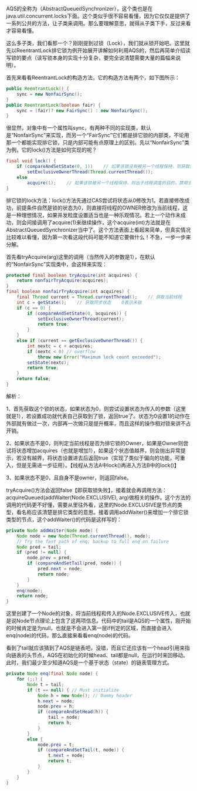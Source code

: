 ​		AQS的全称为（AbstractQueuedSynchronizer），这个类也是在java.util.concurrent.locks下面。这个类似乎很不容易看懂，因为它仅仅是提供了一系列公共的方法，让子类来调用。那么要理解意思，就得从子类下手，反过来看才容易看懂。

​		这么多子类，我们看那一个？刚刚提到过锁（Lock），我们就从锁开始吧。这里就先以ReentrantLock排它锁为例开始展开讲解如何利用AQS的，然后再简单介绍读写锁的要点（读写锁本身的实现十分复杂，要完全说清楚需要大量的篇幅来说明）。

​		首先来看看ReentrantLock的构造方法，它的构造方法有两个，如下图所示：

~~~java
public ReentrantLock() {
    sync = new NonfairSync();
}
public ReentrantLock(boolean fair) {
    sync = (fair)? new FairSync() : new NonfairSync();
}
~~~

​		很显然，对象中有一个属性叫sync，有两种不同的实现类，默认是“NonfairSync”来实现，而另一个“FairSync”它们都是排它锁的内部类，不论用那一个都能实现排它锁，只是内部可能有点原理上的区别。先以“NonfairSync”类为例，它的lock()方法是如何实现的呢？

~~~java
final void lock() {
    if (compareAndSetState(0, 1))    // 如果该锁没有被另一个线程保持，则获取该锁并立即返回，将锁的保持计数设置为 1。
        setExclusiveOwnerThread(Thread.currentThread());
    else
        acquire(1);    // 如果该锁被另一个线程保持，则出于线程调度的目的，禁用当前线程，并且在获得锁之前，该线程将一直处于休眠状态，此时锁保持计数被设置为 1。
}
~~~

​		排它锁的lock方法：lock()方法先通过CAS尝试将状态从0修改为1。若直接修改成功，前提条件自然是锁的状态为0，则直接将线程的OWNER修改为当前线程，这是一种理想情况，如果并发粒度设置适当也是一种乐观情况。若上一个动作未成功，则会间接调用了acquire(1)来继续操作，这个acquire(int)方法就是在AbstractQueuedSynchronizer当中了。这个方法表面上看起来简单，但真实情况比较难以看懂，因为第一次看这段代码可能不知道它要做什么！不急，一步一步来分解。

​		首先看tryAcquire(arg)这里的调用（当然传入的参数是1），在默认的“NonfairSync”实现类中，会这样来实现：

~~~java
protected final boolean tryAcquire(int acquires) {
    return nonfairTryAcquire(acquires);
}
final boolean nonfairTryAcquire(int acquires) {
    final Thread current = Thread.currentThread();    // 获取当前线程
    int c = getState();    // 获取同步状态    0表示未锁
    if (c == 0) {
        if (compareAndSetState(0, acquires)) {
            setExclusiveOwnerThread(current);
            return true;
        }
    }
    else if (current == getExclusiveOwnerThread()) {
        int nextc = c + acquires;
        if (nextc < 0) // overflow
            throw new Error("Maximum lock count exceeded");
        setState(nextc);
        return true;
    }
    return false;
}
~~~

解析：

1、首先获取这个锁的状态，如果状态为0，则尝试设置状态为传入的参数（这里就是1），若设置成功就代表自己获取到了锁，返回true了。状态为0设置1的动作在外部就有做过一次，内部再一次做只是提升概率，而且这样的操作相对锁来讲不占开销。

2、如果状态不是0，则判定当前线程是否为排它锁的Owner，如果是Owner则尝试将状态增加acquires（也就是增加1），如果这个状态值越界，则会抛出异常提示，若没有越界，将状态设置进去后返回true（实现了类似于偏向的功能，可重入，但是无需进一步征用）。【线程从方法A中lock()再进入方法B中的lock()】

3、如果状态不是0，且自身不是owner，则返回false。

​		tryAcquire()方法会返回false【即获取锁失败】，接着就会再调用方法：acquireQueued(addWaiter(Node.EXCLUSIVE), arg)做相关的操作。这个方法的调用的代码更不好懂，需要从里往外看，这里的Node.EXCLUSIVE是节点的类型，看名称应该清楚是排它类型的意思。接着调用addWaiter()来增加一个排它锁类型的节点，这个addWaiter()的代码是这样写的：

~~~java
private Node addWaiter(Node mode) {
    Node node = new Node(Thread.currentThread(), mode);
    // Try the fast path of enq; backup to full enq on failure
    Node pred = tail;
    if (pred != null) {
        node.prev = pred;
        if (compareAndSetTail(pred, node)) {
            pred.next = node;
            return node;
        }
    }
    enq(node);
    return node;
}
~~~

​		这里创建了一个Node的对象，将当前线程和传入的Node.EXCLUSIVE传入，也就是说Node节点理论上包含了这两项信息。代码中的tail是AQS的一个属性，刚开始的时候肯定是为null，也就是不会进入第一层if判定的区域，而直接会进入enq(node)的代码，那么直接来看看enq(node)的代码。

​		看到了tail就应该猜到了AQS是链表吧，没错，而且它还应该有一个head引用来指向链表的头节点，AQS在初始化的时候head、tail都是null，在运行时来回移动。此时，我们最少至少知道AQS是一个基于状态（state）的链表管理方式。

~~~java
private Node enq(final Node node) {
    for (;;) {
        Node t = tail;
        if (t == null) { // Must initialize
            Node h = new Node(); // Dummy header
            h.next = node;
            node.prev = h;
            if (compareAndSetHead(h)) {
                tail = node;
                return h;
            }
        }
        else {
            node.prev = t;
            if (compareAndSetTail(t, node)) {
                t.next = node;
                return t;
            }
        }
    }
}
~~~

